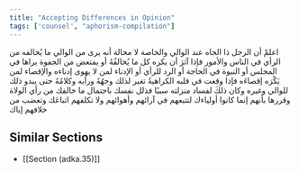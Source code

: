 ```yaml
---
title: "Accepting Differences in Opinion"
tags: ['counsel', "aphorism-compilation"]
---
```


 اعلمْ أن الرجل ذا الجاه عند الوالي والخاصة لا محالة أنه يرى من الوالي ما يُخالفه من الرأي في الناس والأمور فإذا آثرَ أن يكره كل ما يُخالفُهُ أو يمتعض من الجفوة يراها في المجلس أو النبوة في الحاجة أو الرد للرأي أو الإدناء لمن لا يهوى إدناءه والإقصاء لمن يَكْرَه إقصاءَه فإذا وقعت في قلبه الكراهيةُ تغير لذلك وجهُهُ ورأيه وكلامُهُ حتى يبدو ذلك للوالي وغيره  وكان ذلكَ لفساد منزلته سببًا فذلل نفسك باحتمال ما خالفك من رأي الولاة وقررها بأنهم إنما كانوا أولياءك لتتبعهم في آرائهم وأهوائهم ولا تكلفهم اتباعَك وتغضب من خلافهم إياك

## Similar Sections
- [[Section (adka.35)]]
